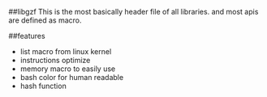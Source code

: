 ##libgzf
This is the most basically header file of all libraries.
and most apis are defined as macro.

##features
* list macro from linux kernel
* instructions optimize
* memory macro to easily use
* bash color for human readable
* hash function
